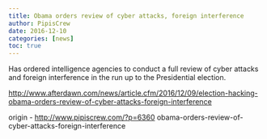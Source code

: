 ```yaml
---
title: Obama orders review of cyber attacks, foreign interference
author: PipisCrew
date: 2016-12-10
categories: [news]
toc: true
---
```


Has ordered intelligence agencies to conduct a full review of cyber attacks and foreign interference in the run up to the Presidential election.

http://www.afterdawn.com/news/article.cfm/2016/12/09/election-hacking-obama-orders-review-of-cyber-attacks-foreign-interference

origin - http://www.pipiscrew.com/?p=6360 obama-orders-review-of-cyber-attacks-foreign-interference